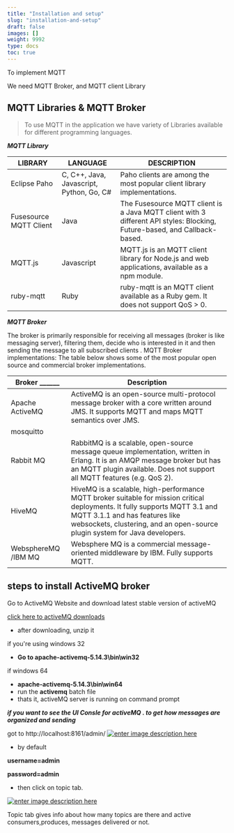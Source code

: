 ```yaml
---
title: "Installation and setup"
slug: "installation-and-setup"
draft: false
images: []
weight: 9992
type: docs
toc: true
---
```


To implement MQTT

We need MQTT Broker, and MQTT client Library

## MQTT Libraries & MQTT Broker
> To use MQTT in the application we have variety of Libraries available
> for different programming languages.

***MQTT Library***

| LIBRARY| LANGUAGE|   DESCRIPTION    |
| ------ | ------ | -------
| Eclipse Paho| C, C++, Java, Javascript, Python, Go, C# |     Paho clients are among the most popular client library implementations.    |
| Fusesource MQTT Client| Java|   The Fusesource MQTT client is a Java MQTT client with 3 different API styles: Blocking, Future-based, and Callback-based.     |
| MQTT.js| Javascript|  MQTT.js is an MQTT client library for Node.js and web applications, available as a npm module.      |
| ruby-mqtt| Ruby|   ruby-mqtt is an MQTT client available as a Ruby gem. It does not support QoS > 0.      |

*****MQTT Broker***** 

   The broker is primarily responsible for receiving all messages (broker is like  messaging server), filtering them, decide who is interested in it and then sending the message to all subscribed clients .
MQTT Broker implementations:
    The table below shows some of the most popular open source and commercial broker implementations.

| Broker  ______| Description| 
| --------------   | ---------- |
| Apache ActiveMQ  | ActiveMQ is an open-source multi-protocol message broker with a core written around JMS. It supports MQTT and maps MQTT semantics over JMS.|        
| mosquitto|  |  
| Rabbit MQ  | RabbitMQ is a scalable, open-source message queue implementation, written in Erlang. It is an AMQP message broker but has an MQTT plugin available. Does not support all MQTT features (e.g. QoS 2). |  
| HiveMQ | HiveMQ is a scalable, high-performance MQTT broker suitable for mission critical deployments. It fully supports MQTT 3.1 and MQTT 3.1.1 and has features like websockets, clustering, and an open-source plugin system for Java developers. |  
| WebsphereMQ /IBM MQ | Websphere MQ is a commercial message- oriented middleware by IBM. Fully supports MQTT. |  


## steps to  install ActiveMQ broker
Go to ActiveMQ Website and download latest stable version of activeMQ

[click here to activeMQ downloads][1]


 - after  downloading,  unzip it

if you're using windows 32
 - **Go to apache-activemq-5.14.3\bin\win32**

if windows 64

 - **apache-activemq-5.14.3\bin\win64**
 - run the **activemq** batch file
 - thats it, activeMQ server is running on command prompt

***if you want to see the UI Consle for activeMQ . to get how messages are organized and sending***

got to http://localhost:8161/admin/
[![enter image description here][2]][2]


 - by default

 **username=admin**

  **password=admin**

 - then click on topic tab.

  [![enter image description here][3]][3]


  [1]: http://activemq.apache.org/activemq-5143-release.html
  [2]: https://i.stack.imgur.com/JRrGj.jpg
  [3]: https://i.stack.imgur.com/tCSEd.png

Topic tab gives info about how many topics are there and active consumers,produces, messages  delivered or not.


